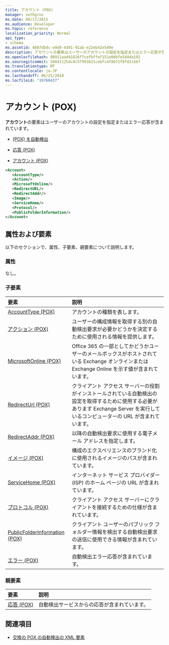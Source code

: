 ```yaml
---
title: アカウント (POX)
manager: sethgros
ms.date: 09/17/2015
ms.audience: Developer
ms.topic: reference
localization_priority: Normal
api_type:
- schema
ms.assetid: 488fdbdc-e9d9-4301-91ab-e22eb42e549e
description: アカウントの要素はユーザーのアカウントの設定を指定またはエラー応答が含まれています。
ms.openlocfilehash: 88911aad41816f7cefbffef151e066fe5d4da192
ms.sourcegitcommit: 34041125dc8c5f993b21cebfc4f8b72f0fd2cb6f
ms.translationtype: MT
ms.contentlocale: ja-JP
ms.lasthandoff: 06/25/2018
ms.locfileid: "19760437"
---
```

# <a name="account-pox"></a>アカウント (POX)

**アカウント**の要素はユーザーのアカウントの設定を指定またはエラー応答が含まれています。 
  
- [(POX) を自動検出](autodiscover-pox.md)
  
- [応答 (POX)](response-pox.md)
  
- [アカウント (POX)](account-pox.md)
  
```XML
<Account>
   <AccountType/>
   <Action/>
   <MicrosoftOnline/>
   <RedirectURL/>
   <RedirectAddr/>
   <Image/>
   <ServiceHome/>
   <Protocol/>
   <PublicFolderInformation/>
</Account>
```

## <a name="attributes-and-elements"></a>属性および要素

以下のセクションで、属性、子要素、親要素について説明します。
  
### <a name="attributes"></a>属性

なし。
  
### <a name="child-elements"></a>子要素

|**要素**|**説明**|
|:-----|:-----|
|[AccountType (POX)](accounttype-pox.md) <br/> |アカウントの種類を表します。  <br/> |
|[アクション (POX)](action-pox.md) <br/> |ユーザーの構成情報を取得する別の自動検出要求が必要かどうかを決定するために使用される情報を提供します。  <br/> |
|[MicrosoftOnline (POX)](microsoftonline-pox.md) <br/> |Office 365 の一部としてかどうかユーザーのメールボックスがホストされている Exchange オンラインまたは Exchange Online を示す値が含まれています。  <br/> |
|[RedirectUrl (POX)](redirecturl-pox.md) <br/> |クライアント アクセス サーバーの役割がインストールされている自動検出の設定を取得するために使用する必要があります Exchange Server を実行しているコンピューターの URL が含まれています。  <br/> |
|[RedirectAddr (POX)](redirectaddr-pox.md) <br/> |以降の自動検出要求に使用する電子メール アドレスを指定します。  <br/> |
|[イメージ (POX)](image-pox.md) <br/> |構成のエクスペリエンスのブランド化に使用されるイメージのパスが含まれています。  <br/> |
|[ServiceHome (POX)](servicehome-pox.md) <br/> |インターネット サービス プロバイダー (ISP) のホーム ページの URL が含まれています。  <br/> |
|[プロトコル (POX)](protocol-pox.md) <br/> |クライアント アクセス サーバーにクライアントを接続するための仕様が含まれています。  <br/> |
|[PublicFolderInformation (POX)](publicfolderinformation-pox.md) <br/> |クライアント ユーザーのパブリック フォルダー情報を検出する自動検出要求の送信に使用できる情報が含まれています。  <br/> |
|[エラー (POX)](error-pox.md) <br/> |自動検出エラー応答が含まれています。  <br/> |
   
### <a name="parent-elements"></a>親要素

|**要素**|**説明**|
|:-----|:-----|
|[応答 (POX)](response-pox.md) <br/> |自動検出サービスからの応答が含まれています。  <br/> |
   
## <a name="see-also"></a>関連項目

- [交換の POX の自動検出の XML 要素](pox-autodiscover-xml-elements-for-exchange.md)

